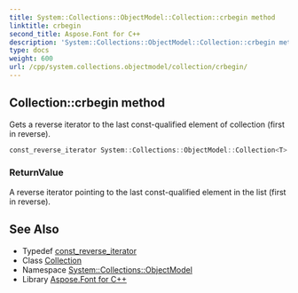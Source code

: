 ```yaml
---
title: System::Collections::ObjectModel::Collection::crbegin method
linktitle: crbegin
second_title: Aspose.Font for C++
description: 'System::Collections::ObjectModel::Collection::crbegin method. Gets a reverse iterator to the last const-qualified element of collection (first in reverse) in C++.'
type: docs
weight: 600
url: /cpp/system.collections.objectmodel/collection/crbegin/
---
```

## Collection::crbegin method


Gets a reverse iterator to the last const-qualified element of collection (first in reverse).

```cpp
const_reverse_iterator System::Collections::ObjectModel::Collection<T>::crbegin() const noexcept
```


### ReturnValue

A reverse iterator pointing to the last const-qualified element in the list (first in reverse).

## See Also

* Typedef [const_reverse_iterator](../const_reverse_iterator/)
* Class [Collection](../)
* Namespace [System::Collections::ObjectModel](../../)
* Library [Aspose.Font for C++](../../../)

